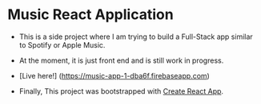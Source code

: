 # Music React Application

- This is a side project where I am trying to build a Full-Stack app similar to Spotify or Apple Music.

- At the moment, it is just front end and is still work in progress.

- [Live here!] (https://music-app-1-dba6f.firebaseapp.com)

- Finally, This project was bootstrapped with [Create React App](https://github.com/facebook/create-react-app).
